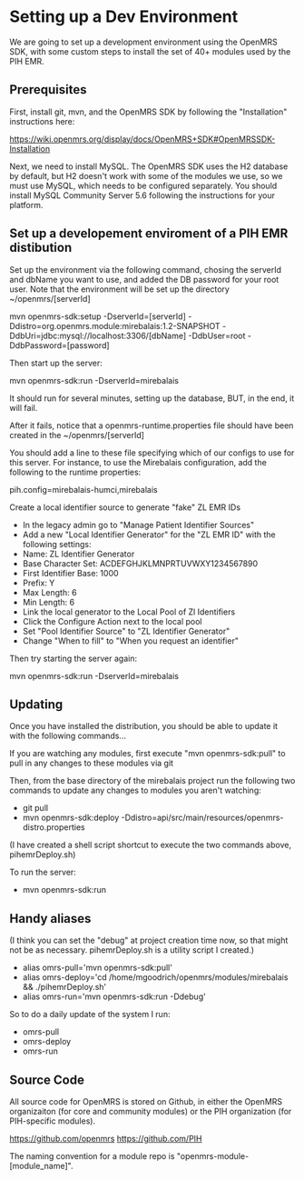 
Setting up a Dev Environment
============================

We are going to set up a development environment using the OpenMRS SDK, with some custom steps to install the set of 40+ 
modules used by the PIH EMR.

Prerequisites
-------------

First, install git, mvn, and the OpenMRS SDK by following the "Installation" instructions here:

https://wiki.openmrs.org/display/docs/OpenMRS+SDK#OpenMRSSDK-Installation

Next, we need to install MySQL.  The OpenMRS SDK uses the H2 database by default, but H2 doesn't work with some of the 
modules we use, so we must use MySQL, which needs to be configured separately.  You should install MySQL Community 
Server 5.6 following the instructions for your platform.

Set up a developement enviroment of a PIH EMR distibution
---------------------------------------------------------

Set up the environment via the following command, chosing the serverId and dbName you want to use, and added
the DB password for your root user.  Note that the environment will be set up the directory ~/openmrs/[serverId]

mvn openmrs-sdk:setup -DserverId=[serverId] -Ddistro=org.openmrs.module:mirebalais:1.2-SNAPSHOT
    -DdbUri=jdbc:mysql://localhost:3306/[dbName] -DdbUser=root -DdbPassword=[password]

Then start up the server:

mvn openmrs-sdk:run -DserverId=mirebalais

It should run for several minutes, setting up the database, BUT, in the end, it will fail.

After it fails, notice that a openmrs-runtime.properties file should have been created in the ~/openmrs/[serverId]

You should add a line to these file specifying which of our configs to use for this server. For instance, to use
the Mirebalais configuration, add the following to the runtime properties:

pih.config=mirebalais-humci,mirebalais

Create a local identifier source to generate "fake" ZL EMR IDs

- In the legacy admin go to "Manage Patient Identifier Sources"
- Add a new "Local Identifier Generator" for the "ZL EMR ID" with the following settings:
- Name: ZL Identifier Generator
- Base Character Set: ACDEFGHJKLMNPRTUVWXY1234567890
- First Identifier Base: 1000
- Prefix: Y
- Max Length: 6
- Min Length: 6
- Link the local generator to the Local Pool of Zl Identifiers
- Click the Configure Action next to the local pool
- Set "Pool Identifier Source" to "ZL Identifier Generator"
- Change "When to fill" to "When you request an identifier"

Then try starting the server again:

mvn openmrs-sdk:run -DserverId=mirebalais

Updating
--------

Once you have installed the distribution, you should be able to update it with the following commands... 

If you are watching any modules, first execute "mvn openmrs-sdk:pull" to pull in any changes to these modules via git

Then, from the base directory of the mirebalais project run the following two commands to update any changes to modules you aren't watching:

- git pull
- mvn openmrs-sdk:deploy -Ddistro=api/src/main/resources/openmrs-distro.properties

(I have created a shell script shortcut to execute the two commands above, pihemrDeploy.sh)

To run the server: 
- mvn openmrs-sdk:run


Handy aliases
-------------

(I think you can set the "debug" at project creation time now, so that might not be as necessary.  pihemrDeploy.sh is a utility script I created.)

- alias omrs-pull='mvn openmrs-sdk:pull'
- alias omrs-deploy='cd /home/mgoodrich/openmrs/modules/mirebalais && ./pihemrDeploy.sh'
- alias omrs-run='mvn openmrs-sdk:run -Ddebug'

So to do a daily update of the system I run:

- omrs-pull
- omrs-deploy
- omrs-run


Source Code
-----------

All source code for OpenMRS is stored on Github, in either the OpenMRS organizaiton (for core and community modules) or 
the PIH organization (for PIH-specific modules).

https://github.com/openmrs
https://github.com/PIH

The naming convention for a module repo is "openmrs-module-[module_name]".
